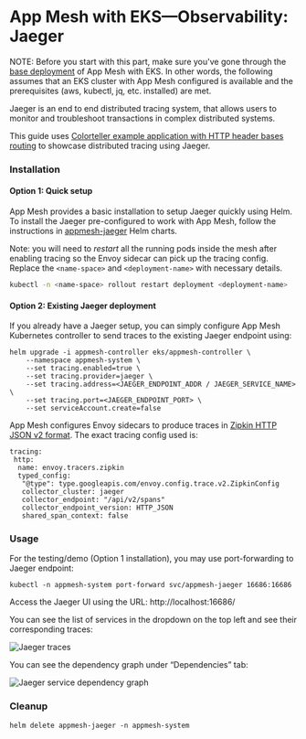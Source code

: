 # App Mesh with EKS—Observability: Jaeger
 
NOTE: Before you start with this part, make sure you've gone through the [base deployment](base.md) of App Mesh with EKS. In other words, the following assumes that an EKS cluster with App Mesh configured is available and the prerequisites (aws, kubectl, jq, etc. installed) are met.

Jaeger is an end to end distributed tracing system, that allows users to monitor and troubleshoot transactions in complex distributed systems. 

This guide uses [Colorteller example application with HTTP header bases routing](https://github.com/aws/aws-app-mesh-examples/tree/master/walkthroughs/howto-k8s-http-headers) to showcase distributed tracing using Jaeger.


### Installation

#### Option 1: Quick setup

App Mesh provides a basic installation to setup Jaeger quickly using Helm. To install the Jaeger pre-configured to work with App Mesh, follow the instructions in [appmesh-jaeger](https://github.com/aws/eks-charts/blob/master/stable/appmesh-jaeger/README.md) Helm charts.

Note: you will need to _restart_ all the running pods inside the mesh after enabling tracing so the Envoy sidecar can pick up the tracing config. Replace the `<name-space>` and `<deployment-name>` with necessary details.
```sh
kubectl -n <name-space> rollout restart deployment <deployment-name>
```

#### Option 2: Existing Jaeger deployment

If you already have a Jaeger setup, you can simply configure App Mesh Kubernetes controller to send traces to the existing Jaeger endpoint using:

```
helm upgrade -i appmesh-controller eks/appmesh-controller \
    --namespace appmesh-system \
    --set tracing.enabled=true \
    --set tracing.provider=jaeger \
    --set tracing.address=<JAEGER_ENDPOINT_ADDR / JAEGER_SERVICE_NAME> \
    --set tracing.port=<JAEGER_ENDPOINT_PORT> \
    --set serviceAccount.create=false
```

App Mesh configures Envoy sidecars to produce traces in [Zipkin HTTP JSON v2 format](https://www.jaegertracing.io/docs/1.16/apis/#zipkin-formats-stable). The exact tracing config used is:

```
tracing:
 http:
  name: envoy.tracers.zipkin
  typed_config:
   "@type": type.googleapis.com/envoy.config.trace.v2.ZipkinConfig
   collector_cluster: jaeger
   collector_endpoint: "/api/v2/spans"
   collector_endpoint_version: HTTP_JSON
   shared_span_context: false
```


### Usage

For the testing/demo (Option 1 installation), you may use port-forwarding to Jaeger endpoint:

```
kubectl -n appmesh-system port-forward svc/appmesh-jaeger 16686:16686
```

Access the Jaeger UI using the URL: http://localhost:16686/

You can see the list of services in the dropdown on the top left and see their corresponding traces:

![Jaeger traces](jaeger-traces-0.png)

You can see the dependency graph under “Dependencies” tab:

![Jaeger service dependency graph](jaeger-traces-1.png)


### Cleanup

```
helm delete appmesh-jaeger -n appmesh-system
```

